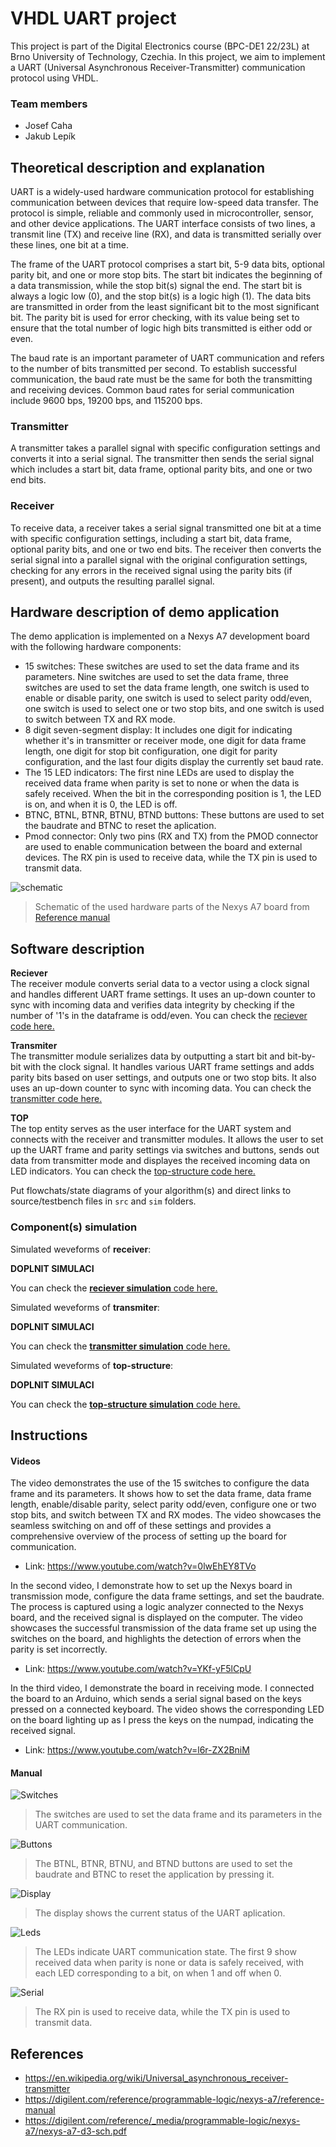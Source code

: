 # VHDL UART project

This project is part of the Digital Electronics course (BPC-DE1 22/23L) at Brno University of Technology, Czechia. In this project, we aim to implement a UART (Universal Asynchronous Receiver-Transmitter) communication protocol using VHDL.

### Team members

* Josef Caha
* Jakub Lepík

## Theoretical description and explanation

UART is a widely-used hardware communication protocol for establishing communication between devices that require low-speed data transfer. The protocol is simple, reliable and commonly used in microcontroller, sensor, and other device applications. The UART interface consists of two lines, a transmit line (TX) and receive line (RX), and data is transmitted serially over these lines, one bit at a time.

The frame of the UART protocol comprises a start bit, 5-9 data bits, optional parity bit, and one or more stop bits. The start bit indicates the beginning of a data transmission, while the stop bit(s) signal the end. The start bit is always a logic low (0), and the stop bit(s) is a logic high (1). The data bits are transmitted in order from the least significant bit to the most significant bit. The parity bit is used for error checking, with its value being set to ensure that the total number of logic high bits transmitted is either odd or even.

The baud rate is an important parameter of UART communication and refers to the number of bits transmitted per second. To establish successful communication, the baud rate must be the same for both the transmitting and receiving devices. Common baud rates for serial communication include 9600 bps, 19200 bps, and 115200 bps.

### Transmitter

A transmitter takes a parallel signal with specific configuration settings and converts it into a serial signal. The transmitter then sends the serial signal which includes a start bit, data frame, optional parity bits, and one or two end bits.

### Receiver

To receive data, a receiver takes a serial signal transmitted one bit at a time with specific configuration settings, including a start bit, data frame, optional parity bits, and one or two end bits. The receiver then converts the serial signal into a parallel signal with the original configuration settings, checking for any errors in the received signal using the parity bits (if present), and outputs the resulting parallel signal.

## Hardware description of demo application

The demo application is implemented on a Nexys A7 development board with the following hardware components:

- 15 switches: These switches are used to set the data frame and its parameters. Nine switches are used to set the data frame, three switches are used to set the data frame length, one switch is used to enable or disable parity, one switch is used to select parity odd/even, one switch is used to select one or two stop bits, and one switch is used to switch between TX and RX mode.
- 8 digit seven-segment display: It includes one digit for indicating whether it's in transmitter or receiver mode, one digit for data frame length, one digit for stop bit configuration, one digit for parity configuration, and the last four digits display the currently set baud rate.
- The 15 LED indicators: The first nine LEDs are used to display the received data frame when parity is set to none or when the data is safely received. When the bit in the corresponding position is 1, the LED is on, and when it is 0, the LED is off.
- BTNC, BTNL, BTNR, BTNU, BTND buttons: These buttons are used to set the baudrate and BTNC to reset the aplication.
- Pmod connector: Only two pins (RX and TX) from the PMOD connector are used to enable communication between the board and external devices. The RX pin is used to receive data, while the TX pin is used to transmit data.

![schematic](images/schematic.png "Schematic")

> Schematic of the used hardware parts of the Nexys A7 board from [Reference manual](https://digilent.com/reference/programmable-logic/nexys-a7/reference-manual)

## Software description

**Reciever**  
The receiver module converts serial data to a vector using a clock signal and handles different UART frame settings. It uses an up-down counter to sync with incoming data and verifies data integrity by checking if the number of '1's in the dataframe is odd/even.  You can check the [reciever code here.](https://github.com/kubikulek231/de1-project/blob/master/UART/UART/UART.srcs/sources_1/new/receiver.vhd)

**Transmiter**  
The transmitter module serializes data by outputting a start bit and bit-by-bit with the clock signal. It handles various UART frame settings and adds parity bits based on user settings, and outputs one or two stop bits. It also uses an up-down counter to sync with incoming data.  You can check the [transmitter code here.](https://github.com/kubikulek231/de1-project/blob/master/UART/UART/UART.srcs/sources_1/new/transmitter.vhd)

**TOP**  
The top entity serves as the user interface for the UART system and connects with the receiver and transmitter modules. It allows the user to set up the UART frame and parity settings via switches and buttons, sends out data from transmitter mode and displayes the received incoming data on LED indicators.  You can check the [top-structure code here.](https://github.com/kubikulek231/de1-project/blob/master/UART/UART/UART.srcs/sources_1/new/top.vhd)


Put flowchats/state diagrams of your algorithm(s) and direct links to source/testbench files in `src` and `sim` folders. 

### Component(s) simulation

Simulated weveforms of **receiver**:  

**DOPLNIT SIMULACI**

You can check the [**reciever simulation** code here.](https://github.com/kubikulek231/de1-project/blob/master/UART/UART/UART.srcs/sim_1/new/tb_receiver.vhd) 

Simulated weveforms of **transmiter**:

**DOPLNIT SIMULACI**

You can check the [**transmitter simulation** code here.](https://github.com/kubikulek231/de1-project/blob/master/UART/UART/UART.srcs/sim_1/new/tb_transmitter.vhd)

Simulated weveforms of **top-structure**:  

**DOPLNIT SIMULACI**

You can check the [**top-structure simulation** code here.](https://github.com/kubikulek231/de1-project/blob/master/UART/UART/UART.srcs/sim_1/new/tb_top.vhd)

## Instructions

#### Videos
The video demonstrates the use of the 15 switches to configure the data frame and its parameters. It shows how to set the data frame, data frame length, enable/disable parity, select parity odd/even, configure one or two stop bits, and switch between TX and RX modes. The video showcases the seamless switching on and off of these settings and provides a comprehensive overview of the process of setting up the board for communication.
- Link: https://www.youtube.com/watch?v=0lwEhEY8TVo

In the second video, I demonstrate how to set up the Nexys board in transmission mode, configure the data frame settings, and set the baudrate. The process is captured using a logic analyzer connected to the Nexys board, and the received signal is displayed on the computer. The video showcases the successful transmission of the data frame set up using the switches on the board, and highlights the detection of errors when the parity is set incorrectly.
- Link: https://www.youtube.com/watch?v=YKf-yF5lCpU

In the third video, I demonstrate the board in receiving mode. I connected the board to an Arduino, which sends a serial signal based on the keys pressed on a connected keyboard. The video shows the corresponding LED on the board lighting up as I press the keys on the numpad, indicating the received signal.
- Link: https://www.youtube.com/watch?v=l6r-ZX2BniM

#### Manual
![Switches](images/switches.png "Switches")
> The switches are used to set the data frame and its parameters in the UART communication.

![Buttons](images/buttons.png "Buttons")
> The BTNL, BTNR, BTNU, and BTND buttons are used to set the baudrate and BTNC to reset the application by pressing it.

![Display](images/display.png "Display")
> The display shows the current status of the UART aplication.

![Leds](images/leds.png "Leds")
> The LEDs indicate UART communication state. The first 9 show received data when parity is none or data is safely received, with each LED corresponding to a bit, on when 1 and off when 0.

![Serial](images/serial.png "Serial")
> The RX pin is used to receive data, while the TX pin is used to transmit data.

## References

- https://en.wikipedia.org/wiki/Universal_asynchronous_receiver-transmitter
- https://digilent.com/reference/programmable-logic/nexys-a7/reference-manual
- https://digilent.com/reference/_media/programmable-logic/nexys-a7/nexys-a7-d3-sch.pdf
